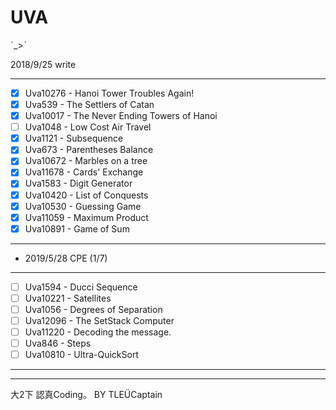 # UVA

ˊ_>ˋ

2018/9/25 write



-------------------------------------------------------------------
* [x] Uva10276 - Hanoi Tower Troubles Again!
* [x] Uva539 - The Settlers of Catan
* [x] Uva10017 - The Never Ending Towers of Hanoi
* [ ] Uva1048 - Low Cost Air Travel
* [x] Uva1121 - Subsequence
* [x] Uva673 - Parentheses Balance
* [x] Uva10672 - Marbles on a tree
* [x] Uva11678 - Cards' Exchange
* [x] Uva1583 - Digit Generator
* [x] Uva10420 - List of Conquests
* [x] Uva10530 - Guessing Game
* [x] Uva11059 - Maximum Product
* [x] Uva10891 - Game of Sum
************
* 2019/5/28 CPE (1/7)
************
* [ ] Uva1594 - Ducci Sequence
* [ ] Uva10221 - Satellites
* [ ] Uva1056 - Degrees of Separation
* [ ] Uva12096 - The SetStack Computer
* [ ] Uva11220 - Decoding the message.
* [ ] Uva846 - Steps
* [ ] Uva10810 - Ultra-QuickSort
---------------
-------------------------------------------------------------------
大2下 認真Coding。
                                             BY TLEÜCaptain
